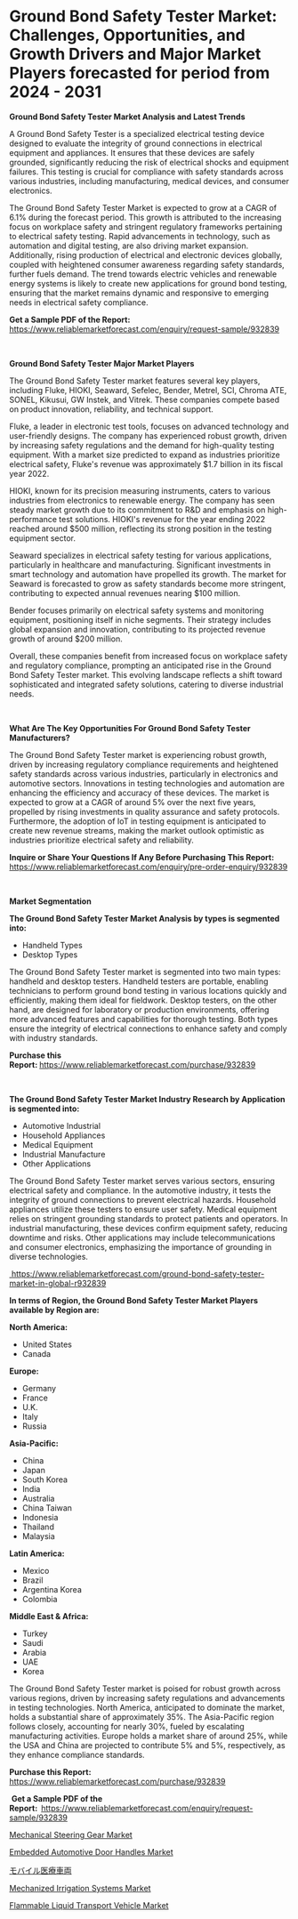 <p><h1>Ground Bond Safety Tester Market: Challenges, Opportunities, and Growth Drivers and Major Market Players forecasted for period from 2024 - 2031</h1></p><p><strong>Ground Bond Safety Tester Market Analysis and Latest Trends</strong></p>
<p><p>A Ground Bond Safety Tester is a specialized electrical testing device designed to evaluate the integrity of ground connections in electrical equipment and appliances. It ensures that these devices are safely grounded, significantly reducing the risk of electrical shocks and equipment failures. This testing is crucial for compliance with safety standards across various industries, including manufacturing, medical devices, and consumer electronics.</p><p>The Ground Bond Safety Tester Market is expected to grow at a CAGR of 6.1% during the forecast period. This growth is attributed to the increasing focus on workplace safety and stringent regulatory frameworks pertaining to electrical safety testing. Rapid advancements in technology, such as automation and digital testing, are also driving market expansion. Additionally, rising production of electrical and electronic devices globally, coupled with heightened consumer awareness regarding safety standards, further fuels demand. The trend towards electric vehicles and renewable energy systems is likely to create new applications for ground bond testing, ensuring that the market remains dynamic and responsive to emerging needs in electrical safety compliance.</p></p>
<p><strong>Get a Sample PDF of the Report:&nbsp;</strong> <a href="https://www.reliablemarketforecast.com/enquiry/request-sample/932839">https://www.reliablemarketforecast.com/enquiry/request-sample/932839</a></p>
<p>&nbsp;</p>
<p><strong>Ground Bond Safety Tester Major Market Players</strong></p>
<p><p>The Ground Bond Safety Tester market features several key players, including Fluke, HIOKI, Seaward, Sefelec, Bender, Metrel, SCI, Chroma ATE, SONEL, Kikusui, GW Instek, and Vitrek. These companies compete based on product innovation, reliability, and technical support.</p><p>Fluke, a leader in electronic test tools, focuses on advanced technology and user-friendly designs. The company has experienced robust growth, driven by increasing safety regulations and the demand for high-quality testing equipment. With a market size predicted to expand as industries prioritize electrical safety, Fluke's revenue was approximately $1.7 billion in its fiscal year 2022.</p><p>HIOKI, known for its precision measuring instruments, caters to various industries from electronics to renewable energy. The company has seen steady market growth due to its commitment to R&D and emphasis on high-performance test solutions. HIOKI's revenue for the year ending 2022 reached around $500 million, reflecting its strong position in the testing equipment sector.</p><p>Seaward specializes in electrical safety testing for various applications, particularly in healthcare and manufacturing. Significant investments in smart technology and automation have propelled its growth. The market for Seaward is forecasted to grow as safety standards become more stringent, contributing to expected annual revenues nearing $100 million.</p><p>Bender focuses primarily on electrical safety systems and monitoring equipment, positioning itself in niche segments. Their strategy includes global expansion and innovation, contributing to its projected revenue growth of around $200 million.</p><p>Overall, these companies benefit from increased focus on workplace safety and regulatory compliance, prompting an anticipated rise in the Ground Bond Safety Tester market. This evolving landscape reflects a shift toward sophisticated and integrated safety solutions, catering to diverse industrial needs.</p></p>
<p>&nbsp;</p>
<p><strong>What Are The Key Opportunities For Ground Bond Safety Tester Manufacturers?</strong></p>
<p><p>The Ground Bond Safety Tester market is experiencing robust growth, driven by increasing regulatory compliance requirements and heightened safety standards across various industries, particularly in electronics and automotive sectors. Innovations in testing technologies and automation are enhancing the efficiency and accuracy of these devices. The market is expected to grow at a CAGR of around 5% over the next five years, propelled by rising investments in quality assurance and safety protocols. Furthermore, the adoption of IoT in testing equipment is anticipated to create new revenue streams, making the market outlook optimistic as industries prioritize electrical safety and reliability.</p></p>
<p><strong>Inquire or Share Your Questions If Any Before Purchasing This Report:</strong> <a href="https://www.reliablemarketforecast.com/enquiry/pre-order-enquiry/932839">https://www.reliablemarketforecast.com/enquiry/pre-order-enquiry/932839</a></p>
<p>&nbsp;</p>
<p><strong>Market Segmentation</strong></p>
<p><strong>The Ground Bond Safety Tester Market Analysis by types is segmented into:</strong></p>
<p><ul><li>Handheld Types</li><li>Desktop Types</li></ul></p>
<p><p>The Ground Bond Safety Tester market is segmented into two main types: handheld and desktop testers. Handheld testers are portable, enabling technicians to perform ground bond testing in various locations quickly and efficiently, making them ideal for fieldwork. Desktop testers, on the other hand, are designed for laboratory or production environments, offering more advanced features and capabilities for thorough testing. Both types ensure the integrity of electrical connections to enhance safety and comply with industry standards.</p></p>
<p><strong>Purchase this Report:&nbsp;</strong><a href="https://www.reliablemarketforecast.com/purchase/932839">https://www.reliablemarketforecast.com/purchase/932839</a></p>
<p>&nbsp;</p>
<p><strong>The Ground Bond Safety Tester Market Industry Research by Application is segmented into:</strong></p>
<p><ul><li>Automotive Industrial</li><li>Household Appliances</li><li>Medical Equipment</li><li>Industrial Manufacture</li><li>Other Applications</li></ul></p>
<p><p>The Ground Bond Safety Tester market serves various sectors, ensuring electrical safety and compliance. In the automotive industry, it tests the integrity of ground connections to prevent electrical hazards. Household appliances utilize these testers to ensure user safety. Medical equipment relies on stringent grounding standards to protect patients and operators. In industrial manufacturing, these devices confirm equipment safety, reducing downtime and risks. Other applications may include telecommunications and consumer electronics, emphasizing the importance of grounding in diverse technologies.</p></p>
<p><a href="https://www.reliablemarketforecast.com/ground-bond-safety-tester-market-in-global-r932839">&nbsp;https://www.reliablemarketforecast.com/ground-bond-safety-tester-market-in-global-r932839</a></p>
<p><strong>In terms of Region, the Ground Bond Safety Tester Market Players available by Region are:</strong></p>
<p>
    <p> <strong> North America: </strong>
        <ul>
            <li>United States</li>
            <li>Canada</li>
        </ul>
        </p> 
    <p> <strong> Europe: </strong>
        <ul>
            <li>Germany</li>
            <li>France</li>
            <li>U.K.</li>
            <li>Italy</li>
            <li>Russia</li>
        </ul>
        </p> 
    <p> <strong> Asia-Pacific: </strong>
        <ul>
            <li>China</li>
            <li>Japan</li>
            <li>South Korea</li>
            <li>India</li>
            <li>Australia</li>
            <li>China Taiwan</li>
            <li>Indonesia</li>
            <li>Thailand</li>
            <li>Malaysia</li>
        </ul>
        </p> 
    <p> <strong> Latin America: </strong>
        <ul>
            <li>Mexico</li>
            <li>Brazil</li>
            <li>Argentina Korea</li>
            <li>Colombia</li>
        </ul>
        </p> 
    <p> <strong> Middle East & Africa: </strong>
        <ul>
            <li>Turkey</li>
            <li>Saudi</li>
            <li>Arabia</li>
            <li>UAE</li>
            <li>Korea</li>
        </ul>
    </p>
    </p>
<p><p>The Ground Bond Safety Tester market is poised for robust growth across various regions, driven by increasing safety regulations and advancements in testing technologies. North America, anticipated to dominate the market, holds a substantial share of approximately 35%. The Asia-Pacific region follows closely, accounting for nearly 30%, fueled by escalating manufacturing activities. Europe holds a market share of around 25%, while the USA and China are projected to contribute 5% and 5%, respectively, as they enhance compliance standards.</p></p>
<p><strong>Purchase this Report: </strong><a href="https://www.reliablemarketforecast.com/purchase/932839">https://www.reliablemarketforecast.com/purchase/932839</a></p>
<p>&nbsp;<strong>Get a Sample PDF of the Report:&nbsp;&nbsp;</strong><a href="https://www.reliablemarketforecast.com/enquiry/request-sample/932839">https://www.reliablemarketforecast.com/enquiry/request-sample/932839</a></p>
<p><strong></strong></p>
<p><p><a href="https://www.linkedin.com/pulse/global-mechanical-steering-gear-market-trends-analysis-future-6qlpe?trackingId=t5opt%2Fo%2BRXiBjypO1Qs7ZA%3D%3D">Mechanical Steering Gear Market</a></p><p><a href="https://issuu.com/reportprime-2/docs/embedded-automotive-door-handles-ma_32d29adc814df6">Embedded Automotive Door Handles Market</a></p><p><a href="https://medium.com/@susanjprice2023/mobile-medical-vehicles-market-%E3%81%AF-%E3%82%B3%E3%82%B9%E3%83%88%E7%AE%A1%E7%90%86%E3%81%A8%E5%8A%B9%E7%8E%87%E5%90%91%E4%B8%8A%E3%82%92%E5%84%AA%E5%85%88%E3%81%97%E3%81%BE%E3%81%99-%E3%81%95%E3%82%89%E3%81%AB-%E5%A0%B1%E5%91%8A%E6%9B%B8%E3%81%AF%E5%B8%82%E5%A0%B4%E3%81%AE%E9%9C%80%E8%A6%81%E9%9D%A2%E3%81%A8%E4%BE%9B%E7%B5%A6%E9%9D%A2%E3%81%AE%E4%B8%A1%E6%96%B9%E3%82%92%E3%82%AB%E3%83%90%E3%83%BC%E3%81%97%E3%81%A6%E3%81%84%E3%81%BE%E3%81%99-mobile-medical-8c998ae2834e">モバイル医療車両</a></p><p><a href="https://medium.com/@nedaaracarrol/this-report-aims-to-provide-a-comprehensive-presentation-of-the-global-market-for-mechanized-3ffad8c5db0d?postPublishedType=initial">Mechanized Irrigation Systems Market</a></p><p><a href="https://issuu.com/reportprime-2/docs/flammable-liquid-transport-vehicle-_f4f631776227e1">Flammable Liquid Transport Vehicle Market</a></p></p>